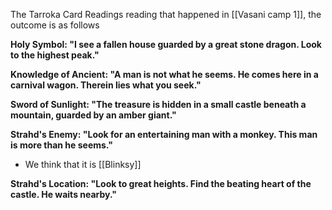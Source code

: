 The Tarroka Card Readings reading that happened in [[Vasani camp 1]], the outcome is as follows

**Holy Symbol: "I see a fallen house guarded by a great stone dragon. Look to the highest peak."**

**Knowledge of Ancient: "A man is not what he seems. He comes here in a carnival wagon. Therein lies what you seek."**

**Sword of Sunlight: "The treasure is hidden in a small castle beneath a mountain, guarded by an amber giant."**

**Strahd's Enemy: "Look for an entertaining man with a monkey. This man is more than he seems."**

- We think that it is [[Blinksy]]

**Strahd's Location: "Look to great heights. Find the beating heart of the castle. He waits nearby."**